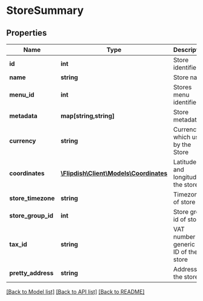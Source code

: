 # StoreSummary

## Properties
Name | Type | Description | Notes
------------ | ------------- | ------------- | -------------
**id** | **int** | Store identifier | [optional] 
**name** | **string** | Store name | [optional] 
**menu_id** | **int** | Stores menu identifier | [optional] 
**metadata** | **map[string,string]** | Store metadata | [optional] 
**currency** | **string** | Currency which used by the Store | [optional] 
**coordinates** | [**\Flipdish\\Client\Models\Coordinates**](Coordinates.md) | Latitude and longitude of the store | [optional] 
**store_timezone** | **string** | Timezone of store | [optional] 
**store_group_id** | **int** | Store group id of store | [optional] 
**tax_id** | **string** | VAT number or generic Tax ID of the store | [optional] 
**pretty_address** | **string** | Address of the store | [optional] 

[[Back to Model list]](../README.md#documentation-for-models) [[Back to API list]](../README.md#documentation-for-api-endpoints) [[Back to README]](../README.md)


